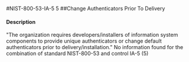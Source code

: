 #NIST-800-53-IA-5 5
##Change Authenticators Prior To Delivery
#### Description
"The organization requires developers/installers of information system components to provide unique authenticators or change default authenticators prior to delivery/installation."
No information found for the combination of standard NIST-800-53 and control IA-5 (5)
